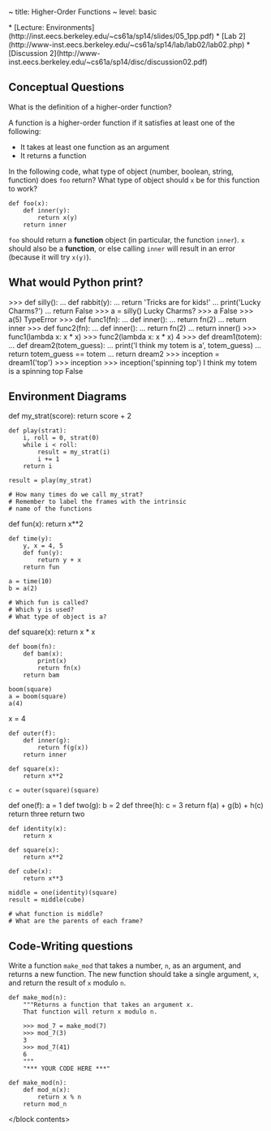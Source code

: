 ~ title: Higher-Order Functions
~ level: basic

<block references>
* [Lecture: Environments](http://inst.eecs.berkeley.edu/~cs61a/sp14/slides/05_1pp.pdf)
* [Lab 2](http://www-inst.eecs.berkeley.edu/~cs61a/sp14/lab/lab02/lab02.php)
* [Discussion 2](http://www-inst.eecs.berkeley.edu/~cs61a/sp14/disc/discussion02.pdf)
</block references>

<block notes>
</block notes>

<block contents>

Conceptual Questions
--------------------

<question>

What is the definition of a higher-order function?

<solution>

A function is a higher-order function if it satisfies at least one of
the following:

* It takes at least one function as an argument
* It returns a function

</solution>

<question>

In the following code, what type of object (number, boolean, string,
function) does `foo` return?  What type of object should `x`
be for this function to work?

    def foo(x):
        def inner(y):
            return x(y)
        return inner

<solution>

`foo` should return a **function** object (in particular, the function
`inner`).  `x` should also be a **function**, or else calling `inner`
will result in an error (because it will try `x(y)`).

</solution>


What would Python print?
------------------------

<question>

<wwpp>
    >>> def silly():
    ...     def rabbit(y):
    ...         return 'Tricks are for kids!'
    ...     print('Lucky Charms?')
    ...     return False
    >>> a = silly()
    Lucky Charms?
    >>> a
    False
    >>> a(5)
    TypeError
</wwpp>

<question>

<wwpp>
    >>> def func1(fn):
    ...     def inner():
    ...         return fn(2)
    ...     return inner
    >>> def func2(fn):
    ...     def inner():
    ...         return fn(2)
    ...     return inner()
    >>> func1(lambda x: x * x)
    <function inner at ...>
    >>> func2(lambda x: x * x)
    4
</wwpp>

<question>

<wwpp>
    >>> def dream1(totem):
    ...     def dream2(totem_guess):
    ...         print('I think my totem is a', totem_guess)
    ...         return totem_guess == totem
    ...     return dream2
    >>> inception = dream1('top')
    >>> inception
    <function dream2 at ...>
    >>> inception('spinning top')
    I think my totem is a spinning top
    False
</wwpp>

Environment Diagrams
--------------------

<question>

<env>
    def my_strat(score):
        return score + 2

    def play(strat):
        i, roll = 0, strat(0)
        while i < roll:
            result = my_strat(i)
            i += 1
        return i

    result = play(my_strat)

    # How many times do we call my_strat?
    # Remember to label the frames with the intrinsic
    # name of the functions
</env>

<question>

<env>
    def fun(x):
        return x**2

    def time(y):
        y, x = 4, 5
        def fun(y):
            return y + x
        return fun

    a = time(10)
    b = a(2)

    # Which fun is called?
    # Which y is used?
    # What type of object is a?
</env>

<question>

<env>
    def square(x):
        return x * x

    def boom(fn):
        def bam(x):
            print(x)
            return fn(x)
        return bam

    boom(square)
    a = boom(square)
    a(4)
</env>

<question>

<env>
    x = 4

    def outer(f):
        def inner(g):
            return f(g(x))
        return inner

    def square(x):
        return x**2

    c = outer(square)(square)
</env>

<question>

<env>
    def one(f):
        a = 1
        def two(g):
            b = 2
            def three(h):
                c = 3
                return f(a) + g(b) + h(c)
            return three
        return two

    def identity(x):
        return x

    def square(x):
        return x**2

    def cube(x):
        return x**3

    middle = one(identity)(square)
    result = middle(cube)

    # what function is middle?
    # What are the parents of each frame?
</env>

Code-Writing questions
----------------------

<question>

Write a function `make_mod` that takes a number, `n`, as an argument,
and returns a new function. The new function should take a single
argument, `x`, and return the result of `x` modulo `n`.

    def make_mod(n):
        """Returns a function that takes an argument x.
        That function will return x modulo n.

        >>> mod_7 = make_mod(7)
        >>> mod_7(3)
        3
        >>> mod_7(41)
        6
        """
        "*** YOUR CODE HERE ***"

<solution>

    def make_mod(n):
        def mod_n(x):
            return x % n
        return mod_n

</solution>

</block contents>
